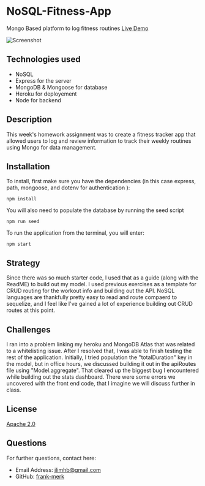 # NoSQL-Fitness-App
Mongo Based platform to log fitness routines
[Live Demo](https://fitness-app-merk.herokuapp.com/)

![Screenshot](assets/FitnessTrackerDashboard.png)



## Technologies used

* NoSQL
* Express for the server
* MongoDB & Mongoose for database
* Heroku for deployement
* Node for backend

## Description

This week's homework assignment was to create a fitness tracker app that allowed users to log and review information to track their weekly routines using Mongo for data management.

  
## Installation

To install, first make sure you have the dependencies (in this case express, path, mongoose, and dotenv for authentication ):

`npm install`

You will also need to populate the database by running the seed script

`npm run seed`

To run the application from the terminal, you will enter:

`npm start`

## Strategy

Since there was so much starter code, I used that as a guide (along with the ReadME) to build out my model. I used previous exercises as a template for CRUD routing for the workout info and building out the API. NoSQL languages are thankfully pretty easy to read and route compaerd to sequelize, and I feel like I've gained a lot of experience building out CRUD routes at this point. 

## Challenges

I ran into a problem linking my heroku and MongoDB Atlas that was related to a whitelisting issue. After I resolved that, I was able to finish testing the rest of the application. Initially, I tried population the "totalDuration" key in the model, but in office hours, we discussed building it out in the apiRoutes file using "Model.aggregate". That cleared up the biggest bug I encountered while building out the stats dashboard. There were some errors we uncovered with the front end code, that I imagine we will discuss further in class.

## License

[Apache 2.0](https://opensource.org/licenses/Apache2.0)

## Questions

For further questions, contact here:
* Email Address: jlimhb@gmail.com
* GitHub: [frank-merk](https://github.com/frank-merk)
